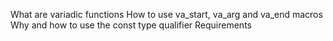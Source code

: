 What are variadic functions
How to use va_start, va_arg and va_end macros
Why and how to use the const type qualifier
Requirements